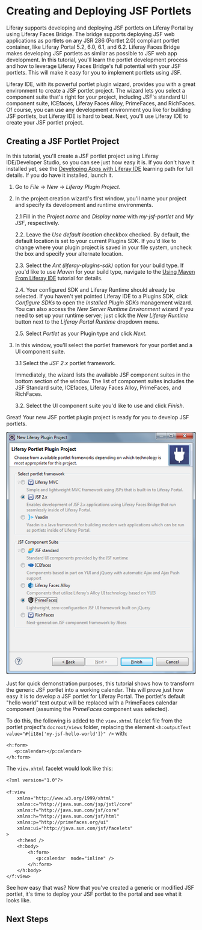 # Creating and Deploying JSF Portlets

Liferay supports developing and deploying JSF portlets on Liferay Portal by
using Liferay Faces Bridge. The bridge supports deploying JSF web applications
as portlets on any JSR 286 (Portlet 2.0) compliant portlet container, like
Liferay Portal 5.2, 6.0, 6.1, and 6.2. Liferay Faces Bridge makes developing JSF
portlets as similar as possible to JSF web app development. In this tutorial,
you'll learn the portlet development process and how to leverage Liferay Faces
Bridge's full potential with your JSF portlets. This will make it easy for you
to implement portlets using JSF. 

Liferay IDE, with its powerful portlet plugin wizard, provides you with a great
environment to create a JSF portlet project. The wizard lets you select a
component suite that's right for your project, including JSF's standard UI
component suite, ICEfaces, Liferay Faces Alloy, PrimeFaces, and RichFaces. Of
course, you can use any development environment you like for building JSF
portlets, but Liferay IDE is hard to beat. Next, you'll use Liferay IDE to
create your JSF portlet project.

## Creating a JSF Portlet Project

In this tutorial, you'll create a JSF portlet project using Liferay
IDE/Developer Studio, so you can see just how easy it is. If you don't have it
installed yet, see the [Developing Apps with Liferay
IDE](/learning-paths/-/knowledge_base/developing-apps-with-liferay-ide-lp-6-2-develop-learnpath)
learning path for full details. If you do have it installed, launch it. 

1.  Go to *File* &rarr; *New* &rarr; *Liferay Plugin Project*. 

2.  In the project creation wizard's first window, you'll name your project and
    specify its development and runtime environments. 

    2.1 Fill in the *Project name* and *Display name* with *my-jsf-portlet*
    and *My JSF*, respectively. 

    2.2. Leave the *Use default location* checkbox checked. By default, the
    default location is set to your current Plugins SDK. If you'd like to
    change where your plugin project is saved in your file system, uncheck
    the box and specify your alternate location. 

    2.3. Select the *Ant (liferay-plugins-sdk)* option for your build type. If
    you'd like to use *Maven* for your build type, navigate to the [Using Maven
    From Liferay
    IDE](https://www.liferay.com/documentation/liferay-portal/6.2/development/-/ai/developing-plugins-using-maven-liferay-portal-6-2-dev-guide-02-en)
    tutorial for details. 

    2.4. Your configured SDK and Liferay Runtime should already be selected.
    If you haven't yet pointed Liferay IDE to a Plugins SDK, click
    *Configure SDKs* to open the *Installed Plugin SDKs* management wizard.
    You can also access the *New Server Runtime Environment* wizard if you
    need to set up your runtime server; just click the *New Liferay Runtime*
    button next to the *Liferay Portal Runtime* dropdown menu. 

    2.5. Select *Portlet* as your Plugin type and click *Next*. 

3.  In this window, you'll select the portlet framework for your portlet and a
    UI component suite. 

    3.1 Select the *JSF 2.x* portlet framework. 

    Immediately, the wizard lists the available JSF component suites in the
    bottom section of the window. The list of component suites includes the
    JSF Standard suite, ICEfaces, Liferay Faces Alloy, PrimeFaces, and
    RichFaces. 

    3.2. Select the UI component suite you'd like to use and click *Finish*. 

   <!-- Why do we pick PrimeFaces, when it's based on JQuery? Shouldn't we
    stick to JSF Standard? -Rich -->

Great! Your new JSF portlet plugin project is ready for you to develop JSF
portlets. 

![Figure 4.1: Liferay Faces supports using the most popular component suites with your JSF portlets.](../../images/jsf-select-primefaces-comp-suite.png)

<!-- As an alternative, we should explain how to download the JARs manually and
install them. - Jim -->

Just for quick demonstration purposes, this tutorial shows how to transform the
generic JSF portlet into a working calendar. This will prove just how easy it is
to develop a JSF portlet for Liferay Portal. The portlet's default "hello world"
text output will be replaced with a PrimeFaces calendar component (assuming the
*PrimeFaces* component was selected). 

To do this, the following is added to the `view.xhtml` facelet file from the
portlet project's `docroot/views` folder, replacing the element `<h:outputText
value="#{i18n['my-jsf-hello-world']}" />` with: 

    <h:form>
       <p:calendar></p:calendar>
    </h:form>

The `view.xhtml` facelet would look like this:

    <?xml version="1.0"?>
    
    <f:view
        xmlns="http://www.w3.org/1999/xhtml"
        xmlns:c="http://java.sun.com/jsp/jstl/core"
        xmlns:f="http://java.sun.com/jsf/core"
        xmlns:h="http://java.sun.com/jsf/html"
        xmlns:p="http://primefaces.org/ui"
        xmlns:ui="http://java.sun.com/jsf/facelets"
    >
        <h:head />
        <h:body>
            <h:form>
               <p:calendar  mode="inline" />
            </h:form>
        </h:body>
    </f:view>

See how easy that was? Now that you've created a generic or modified JSF
portlet, it's time to deploy your JSF portlet to the portal and see what it
looks like. 

## Next Steps
